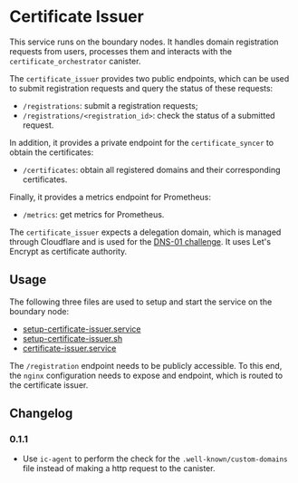 # Certificate Issuer

This service runs on the boundary nodes. It handles domain registration requests
from users, processes them and interacts with the `certificate_orchestrator` canister.

The `certificate_issuer` provides two public endpoints, which can be used to
submit registration requests and query the status of these requests:

* `/registrations`: submit a registration requests;
* `/registrations/<registration_id>`: check the status of a submitted request.

In addition, it provides a private endpoint for the `certificate_syncer` to obtain
the certificates:

* `/certificates`: obtain all registered domains and their corresponding certificates.

Finally, it provides a metrics endpoint for Prometheus:

* `/metrics`: get metrics for Prometheus.

The `certificate_issuer` expects a delegation domain, which is managed through
Cloudflare and is used for the [DNS-01 challenge](https://letsencrypt.org/docs/challenge-types/#dns-01-challenge). It uses Let's Encrypt as
certificate authority.

## Usage

The following three files are used to setup and start the service on the boundary node:

* [setup-certificate-issuer.service](../../../ic-os/boundary-guestos/rootfs/etc/systemd/system/setup-certificate-issuer.service)
* [setup-certificate-issuer.sh](../../../ic-os/boundary-guestos/rootfs/opt/ic/bin/setup-certificate-issuer.sh)
* [certificate-issuer.service](../../../ic-os/boundary-guestos/rootfs/etc/systemd/system/certificate-issuer.service)

The `/registration` endpoint needs to be publicly accessible. To this end, the
`nginx` configuration needs to expose and endpoint, which is routed to the certificate issuer.

## Changelog

### 0.1.1

* Use `ic-agent` to perform the check for the `.well-known/custom-domains` file
  instead of making a http request to the canister.
